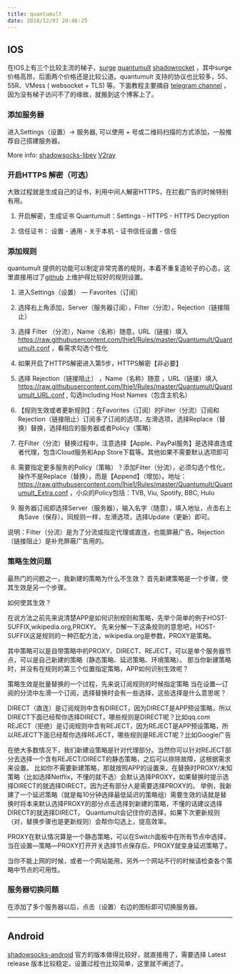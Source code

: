 ```yaml
---
title: quantumult
date: 2018/12/07 20:46:25
---
```


## IOS

在IOS上有三个比较主流的梯子，[surge](https://itunes.apple.com/us/app/surge-3/id1442620678?mt=8) [quantumult](https://itunes.apple.com/us/app/quantumult/id1252015438?mt=8) [shadowrocket](https://itunes.apple.com/us/app/shadowrocket/id932747118?mt=8) ，其中surge价格高昂，后面两个价格还是比较公道。quantumult 支持的协议也比较多，55、55R、VMess ( websocket + TLS) 等。下面教程主要摘自 [telegram channel](https://telegram.me/lhie1x) ，因为没有梯子访问不了的缘故，就搬到这个博客上了。

### 添加服务器

进入Settings（设置）-> 服务器, 可以使用 + 号或二维码扫描的方式添加，一般推荐自己搭建服务器。

More info: [shadowsocks-libev](https://github.com/shadowsocks/shadowsocks-libev) [V2ray](https://www.v2ray.com/)


### 开启HTTPS 解密（可选）

大致过程就是生成自己的证书，利用中间人解密HTTPS，在拦截广告的时候特别有用。

1. 开启解密，生成证书
Quantumult：Settings - HTTPS - HTTPS Decryption

2. 信任证书：
设置 - 通用 - 关于本机 - 证书信任设置 - 信任


### 添加规则

quantumult 提供的功能可以制定非常完善的规则，本着不重复造轮子的心态，这里直接用过了[github](https://github.com/lhie1/Rules/blob/master/README.md) 上维护得比较好的规则设置。

1. 进入Settings（设置） — Favorites（订阅）

2. 选择右上角添加，Server（服务器订阅），Filter（分流），Rejection（链接阻止）

3. 选择 Filter （分流），Name（名称）随意，URL（链接）填入 https://raw.githubusercontent.com/lhie1/Rules/master/Quantumult/Quantumult.conf  ，看需求勾选个性化

4. 如果开启了HTTPS解密进入第5步，HTTPS解密【非必要】

5. 选择 Rejection（链接阻止） ，Name（名称）随意 ，URL（链接）填入 https://raw.githubusercontent.com/lhie1/Rules/master/Quantumult/Quantumult_URL.conf , 勾选Including Host Names（包含主机名）

6. 【规则生效或者更新规则】：在Favorites（订阅）的Filter（分流）订阅和Rejection（链接阻止）订阅多了订阅的选项，左滑选项，选择Replace（替换）替换，选择相应的服务器或者Policy（策略）

7. 在Filter（分流）替换过程中，注意选择【Apple、PayPal服务】是选择直连或者代理，包含iCloud服务和App Store下载等。其他如果不需要默认选项即可

8. 需要指定更多服务的Policy（策略）？添加Filter（分流），必须勾选个性化，操作不是Replace（替换），而是【Append】（增加）。地址：https://raw.githubusercontent.com/lhie1/Rules/master/Quantumult/Quantumult_Extra.conf ，小众的Policy包括：TVB, Viu, Spotify, BBC, Hulu

9. 服务器订阅即选择Server（服务器），输入名字（随意），填入地址，点击右上角Save（保存）。同规则一样，左滑选项，选择Update（更新）即可。

说明：Filter（分流）是为了分流或指定代理或直连，也能屏蔽广告。Rejection（链接阻止）是补充屏蔽广告用的。


### 策略生效问题

最热门的问题之一，我新建的策略为什么不生效？
首先新建策略是一个步骤，使其生效是另一个步骤。

如何使其生效？

在说方法之前先来说清楚APP是如何识别规则和策略，先举个简单的例子HOST-SUFFIX,wikipedia.org,PROXY。
先来分解一下这条规则的意思吧，HOST-SUFFIX这是规则的一种匹配方法，wikipedia.org是参数，PROXY是策略。

其中策略可以是自带策略中的PROXY、DIRECT、REJECT，可以是单个服务器节点，可以是自己新建的策略（静态策略、延迟策略、环境策略）。
那当你新建策略时，并没有在规则的第三个位置指定策略，APP如何识别生效呢？

策略生效是批量替换的一个过程，先来说订阅规则的时候指定策略
当在设置—订阅的分流中左滑一个订阅，选择替换时会有一些选择，这些选择是什么意思呢？

DIRECT（直连）是订阅规则中含有DIRECT，因为DIRECT是APP预设策略，所以DIRECT下面已经帮你选择DIRECT，哪些规则是DIRECT呢？比如qq.com
REJECT（拒绝）是订阅规则中含有REJECT，因为REJECT是APP预设策略，所以REJECT下面已经帮你选择REJECT，哪些规则是REJECT呢？比如Google广告

在绝大多数情况下，我们新建设策略是针对代理部分。当然你可以针对REJECT部分去选择一个含有REJECT/DIRECT的静态策略，之后可以排除故障，这根据需求来设置。
比如你不需要新建策略，那就按照APP的设置来，在替换时PROXY/未知策略（比如选择Netflix，不懂的就不选）会默认选择PROXY，如果替换时提示选择DIRECT的就选择DIRECT。因为还有部分人是需要选择PROXY的。
举例，我新建了一个延迟策略（就是每10分钟选择最低延迟的策略组）需要生效的话就是替换时将本来默认选择PROXY的部分点击选择到新建的策略，不懂的话建议选择DIRECT的就选择DIRECT。
Quantumult会记住你的选择，如果下次更新规则（对，替换步骤也是更新规则）会帮你勾选上，提高效率。

PROXY在默认情况算是一个静态策略，可以在Switch面板中在所有节点中选择，当在设置—策略—PROXY打开开关选择节点保存后，PROXY就变身延迟策略了。

当你不能上网的时候，或者一个网站能用，另外一个网站不行的时候请检查各个策略中节点的可用性。

### 服务器切换问题

在添加了多个服务器以后，点击（设置）右边的图标即可切换服务器。

--------------------


## Android

[shadowsocks-android](https://github.com/shadowsocks/shadowsocks-android/releases) 官方的版本做得比较好，就直接用了，需要选择 Latest release 版本比较稳定。设置过程也比较简单，这里就不阐述了。